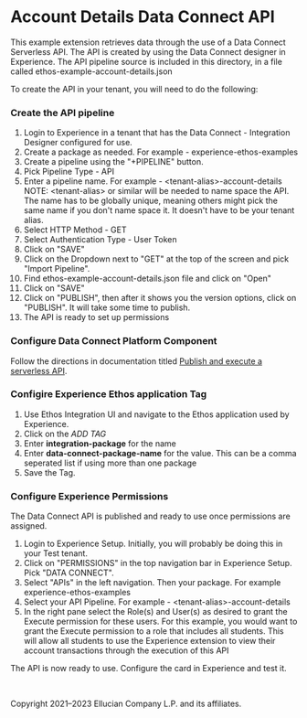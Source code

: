 # Account Details Data Connect API

This example extension retrieves data through the use of a Data Connect Serverless API. The API is created by using the Data Connect designer in Experience. The API pipeline source is included in this directory, in a file called ethos-example-account-details.json

To create the API in your tenant, you will need to do the following:

### Create the API pipeline

1. Login to Experience in a tenant that has the Data Connect - Integration Designer configured for use.
1. Create a package as needed. For example - experience-ethos-examples
1. Create a pipeline using the "+PIPELINE" button.
1. Pick Pipeline Type - API
1. Enter a pipeline name. For example - \<tenant-alias>-account-details  NOTE: \<tenant-alias> or similar will be needed to name space the API. The name has to be globally unique, meaning others might pick the same name if you don't name space it. It doesn't have to be your tenant alias.
1. Select HTTP Method - GET
1. Select Authentication Type - User Token
1. Click on "SAVE"
1. Click on the Dropdown next to "GET" at the top of the screen and pick "Import Pipeline".
1. Find ethos-example-account-details.json file and click on "Open"
1. Click on "SAVE"
1. Click on "PUBLISH", then after it shows you the version options, click on "PUBLISH". It will take some time to publish.
1. The API is ready to set up permissions

### Configure Data Connect Platform Component
Follow the directions in documentation titled [Publish and execute a serverless API](https://resources.elluciancloud.com/bundle/ethos_data_connect_int_design_acn_use/page/t_dc_designer_publish_execute_serverless_api.html).

### Configire Experience Ethos application Tag
1. Use Ethos Integration UI and navigate to the Ethos application used by Experience.
1. Click on the *ADD TAG*
1. Enter **integration-package** for the name
1. Enter **data-connect-package-name** for the value. This can be a comma seperated list if using more than one package
1. Save the Tag.

### Configure Experience Permissions

The Data Connect API is published and ready to use once permissions are assigned.

1. Login to Experience Setup. Initially, you will probably be doing this in your Test tenant.
1. Click on "PERMISSIONS" in the top navigation bar in Experience Setup. Pick "DATA CONNECT".
1. Select "APIs" in the left navigation. Then your package. For example experience-ethos-examples
1. Select your API Pipeline. For example - \<tenant-alias>-account-details
1. In the right pane select the Role(s) and User(s) as desired to grant the Execute permission for these users. For this example, you would want to grant the Execute permission to a role that includes all students. This will allow all students to use the Experience extension to view their account transactions through the execution of this API

The API is now ready to use. Configure the card in Experience and test it.


<br/>

Copyright 2021–2023 Ellucian Company L.P. and its affiliates.
